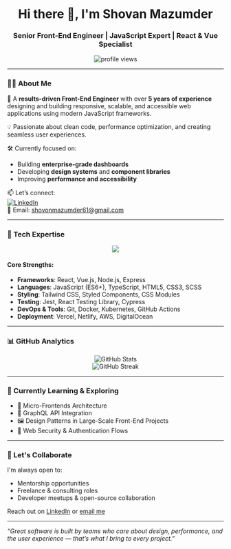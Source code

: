 <h1 align="center">Hi there 👋, I'm Shovan Mazumder</h1>
<h3 align="center">Senior Front-End Engineer | JavaScript Expert | React & Vue Specialist</h3>

<p align="center">
  <img src="https://komarev.com/ghpvc/?username=shovanmazumder&label=Profile%20views&color=0e75b6&style=flat" alt="profile views" />
</p>

---

### 🧑‍💼 About Me

🎯 A **results-driven Front-End Engineer** with over **5 years of experience** designing and building responsive, scalable, and accessible web applications using modern JavaScript frameworks.

💡 Passionate about clean code, performance optimization, and creating seamless user experiences.

🛠️ Currently focused on:
- Building **enterprise-grade dashboards**
- Developing **design systems** and **component libraries**
- Improving **performance and accessibility**

📫 Let’s connect:  
[![LinkedIn](https://img.shields.io/badge/LinkedIn-blue?style=flat-square&logo=linkedin&logoColor=white)](https://www.linkedin.com/in/shovan-mazumder/)  
📧 Email: [shovonmazumder61@gmail.com](mailto:shovonmazumder61@gmail.com)

---

### 🔧 Tech Expertise

<p align="center">
  <img src="https://skillicons.dev/icons?i=react,vue,js,ts,html,css,tailwind,nodejs,express,styledcomponents,sass,git,docker,kubernetes" />
</p>

#### Core Strengths:
- **Frameworks**: React, Vue.js, Node.js, Express
- **Languages**: JavaScript (ES6+), TypeScript, HTML5, CSS3, SCSS
- **Styling**: Tailwind CSS, Styled Components, CSS Modules
- **Testing**: Jest, React Testing Library, Cypress
- **DevOps & Tools**: Git, Docker, Kubernetes, GitHub Actions
- **Deployment**: Vercel, Netlify, AWS, DigitalOcean

---


### 📊 GitHub Analytics

<p align="center">
  <img src="https://github-readme-stats.vercel.app/api?username=shovanmazumder&show_icons=true&theme=react&hide=issues&hide_border=true" alt="GitHub Stats" />
  <br />
  <img src="https://github-readme-streak-stats.herokuapp.com/?user=shovanmazumder&theme=react&hide_border=true" alt="GitHub Streak" />
</p>

---

### 🧠 Currently Learning & Exploring

- 🧩 Micro-Frontends Architecture
- 🧬 GraphQL API Integration
- 🖼️ Design Patterns in Large-Scale Front-End Projects
- 🔐 Web Security & Authentication Flows

---

### 🤝 Let's Collaborate

I'm always open to:
- Mentorship opportunities
- Freelance & consulting roles
- Developer meetups & open-source collaboration

Reach out on [LinkedIn](https://www.linkedin.com/in/shovan-mazumder/) or [email me](mailto:shovonmazumder61@gmail.com)

---

_“Great software is built by teams who care about design, performance, and the user experience — that’s what I bring to every project.”_


